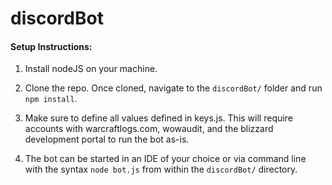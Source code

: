 # discordBot

#### Setup Instructions:

1) Install nodeJS on your machine.

2) Clone the repo.  Once cloned, navigate to the `discordBot/` folder and run `npm install`.

3) Make sure to define all values defined in keys.js.  This will require accounts with warcraftlogs.com, wowaudit,
and the blizzard development portal to run the bot as-is.

4) The bot can be started in an IDE of your choice or via command line with the syntax `node bot.js` from within the
`discordBot/` directory.
